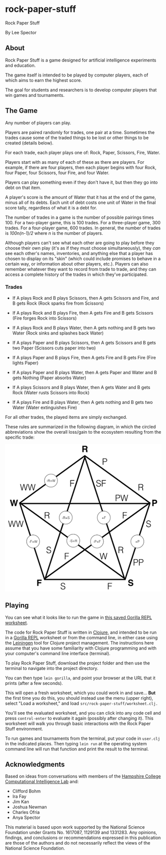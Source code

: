 # rock-paper-stuff

Rock Paper Stuff

By Lee Spector

## About

Rock Paper Stuff is a game designed for artificial intelligence experiments and education. 

The game itself is intended to be played by computer players, each of which aims to earn the highest score.

The goal for students and researchers is to develop computer players that win games and tournaments.


## The Game

Any number of players can play.

Players are paired randomly for trades, one pair at a time. Sometimes the trades cause some of the traded things to be lost or other things to be created (details below).

For each trade, each player plays one of: Rock, Paper, Scissors, Fire, Water. 

Players start with as many of each of these as there are players. For example, if there are four players, then each player begins with four Rock, four Paper, four Scissors, four Fire, and four Water.

Players can play something even if they don't have it, but then they go into debt on that item.

A player's score is the amount of Water that it has at the end of the game, minus all of its debts. Each unit of debt costs one unit of Water in the final score tally, regardless of what it is a debt for.

The number of trades in a game is the number of possible pairings times 100. For a two-player game, this is 100 trades. For a three-player game, 300 trades. For a four-player game, 600 trades. In general, the number of trades is *100n(n-1)/2* where *n* is the number of players.

Although players can't see what each other are going to play before they choose their own play (it's as if they must choose simultaneously), they *can* see each other's names, inventories, and anything else that a player has chosen to display on its "skin" (which could include promises to behave in a certain way, or information about other players, etc.). Players can also remember whatever they want to record from trade to trade, and they can access a complete history of the trades in which they've participated.

### Trades

- If A plays Rock and B plays Scissors, then A gets Scissors and Fire, and B gets Rock (Rock sparks fire from Scissors)

- If A plays Rock and B plays Fire, then A gets Fire and B gets Scissors (Fire forges Rock into Scissors)

- If A plays Rock and B plays Water, then A gets nothing and B gets two Water (Rock sinks and splashes back Water)

- If A plays Paper and B plays Scissors, then A gets Scissors and B gets two Paper (Scissors cuts paper into two)

- If A plays Paper and B plays Fire, then A gets Fire and B gets Fire (Fire lights Paper)

- If A plays Paper and B plays Water, then A gets Paper and Water and B gets Nothing (Paper absorbs Water)

- If A plays Scissors and B plays Water, then A gets Water and B gets Rock (Water rusts Scissors into Rock)

- If A plays Fire and B plays Water, then A gets nothing and B gets two Water (Water extinguishes Fire)

For all other trades, the played items are simply exchanged.

These rules are summarized in the following diagram, in which the circled abbreviations show the overall loss/gain to the ecosystem resulting from the specific trade:

![RPS diagram](rps.png)

## Playing

You can see what it looks like to run the game in [this saved Gorilla REPL worksheet](http://viewer.gorilla-repl.org/view.html?source=github&user=lspector&repo=rock-paper-stuff&path=src/rock_paper_stuff/worksheet.clj).

The code for Rock Paper Stuff is written in [Clojure](http://clojure.org), and intended to be run in a [Gorilla REPL](http://gorilla-repl.org) worksheet or from the command line, in either case using the [Leiningen](https://leiningen.org) tool for Clojure project management. The instructions here assume that you have some familiarity with Clojure programming and with your computer's command line interface (terminal).

To play Rock Paper Stuff, download the project folder and then use the terminal to navigate into the project directory.

You can then type `lein gorilla`, and point your browser at the URL that it prints (after a few seconds).

This will open a fresh worksheet, which you could work in and save... **But** the first time you do this, you should instead use the menu (upper right), select "Load a worksheet," and load `src/rock-paper-stuff/worksheet.clj.` 

You'll see the evaluated worksheet, and you can click into any code cell and press `control-enter` to evaluate it again (possibly after changing it). This worksheet will walk you through basic interactions with the Rock Paper Stuff environment.

To run games and tournaments from the terminal, put your code in `user.clj` in the indicated places. Then typing `lein run` at the operating system command line will run that function and print the result to the terminal.

## Acknowledgments

Based on ideas from conversations with members of the [Hampshire College Computational Intelligence Lab](http://sites.hampshire.edu/ci-lab/) and:

- Clifford Bohm
- Ira Fay
- Jim Kan
- Joshua Newman
- Charles Ofria
- Anya Spector

This material is based upon work supported by the National Science Foundation under Grants No. 1617087, 1129139 and 1331283. Any opinions, findings, and conclusions or recommendations expressed in this publication are those of the authors and do not necessarily reflect the views of the National Science Foundation.